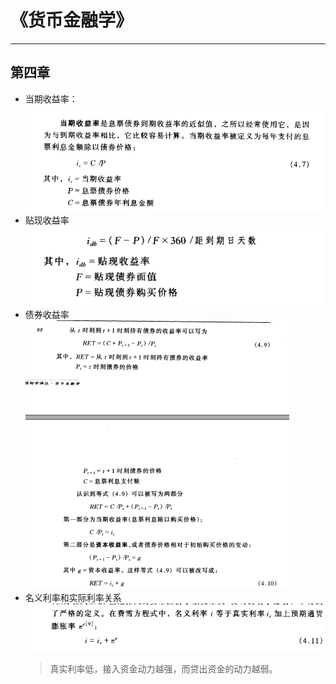 # 《货币金融学》
---
## 第四章
- 当期收益率：
![avatar](./resource./../resource/Screenshot_367.png)
- 贴现收益率
![avatar](./resource./../resource/Screenshot_368.png)
- 债券收益率
![avatar](./resource./../resource/Screenshot_369.png)
- 名义利率和实际利率关系
![avatar](./resource./../resource/Screenshot_370.png)
    > 真实利率低，接入资金动力越强，而贷出资金的动力越弱。
